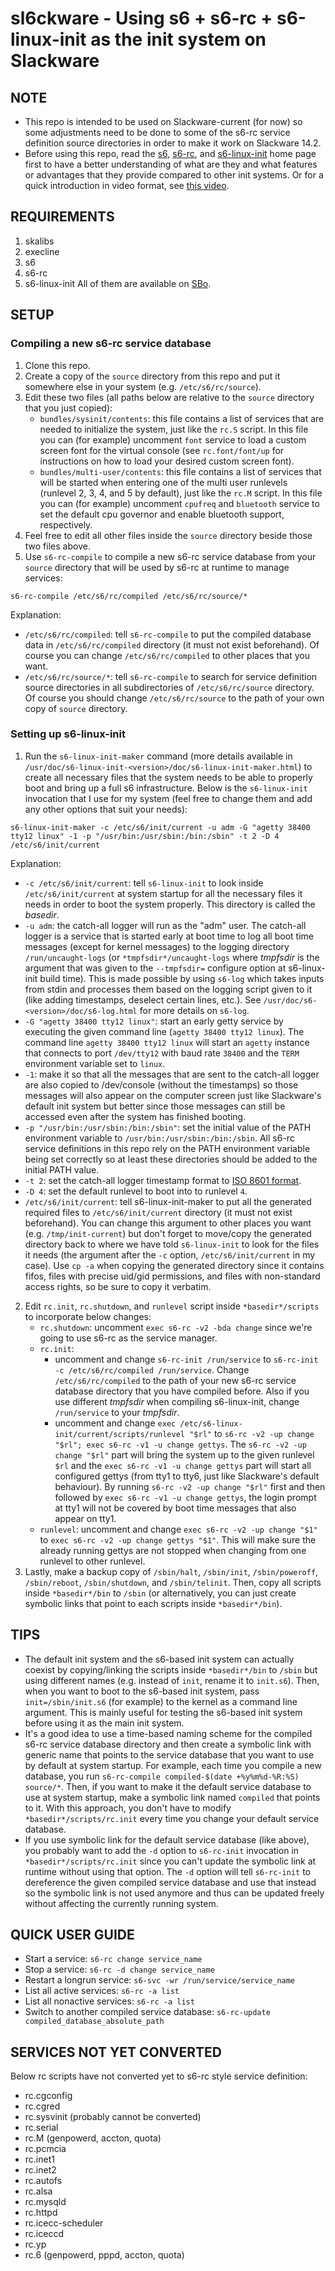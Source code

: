# sl6ckware - Using s6 + s6-rc + s6-linux-init as the init system on Slackware

## NOTE
* This repo is intended to be used on Slackware-current (for now) so some adjustments need to be done to some of the s6-rc service definition source directories in order to make it work on Slackware 14.2.
* Before using this repo, read the [s6](https://skarnet.org/software/s6/), [s6-rc](https://skarnet.org/software/s6-rc/), and [s6-linux-init](https://skarnet.org/software/s6-linux-init/) home page first to have a better understanding of what are they and what features or advantages that they provide compared to other init systems. Or for a quick introduction in video format, see [this video](https://www.youtube.com/watch?v=gZqIEstv5lM).

## REQUIREMENTS
1. skalibs
2. execline
3. s6
4. s6-rc
5. s6-linux-init
All of them are available on [SBo](https://slackbuilds.org/).

## SETUP
### Compiling a new s6-rc service database
1. Clone this repo.
2. Create a copy of the `source` directory from this repo and put it somewhere else in your system (e.g. `/etc/s6/rc/source`).
3. Edit these two files (all paths below are relative to the `source` directory that you just copied):
    * `bundles/sysinit/contents`: this file contains a list of services that are needed to initialize the system, just like the `rc.S` script. In this file you can (for example) uncomment `font` service to load a custom screen font for the virtual console (see `rc.font/font/up` for instructions on how to load your desired custom screen font).
    * `bundles/multi-user/contents`: this file contains a list of services that will be started when entering one of the multi user runlevels (runlevel 2, 3, 4, and 5 by default), just like the `rc.M` script. In this file you can (for example) uncomment `cpufreq` and `bluetooth` service to set the default cpu governor and enable bluetooth support, respectively.
4. Feel free to edit all other files inside the `source` directory beside those two files above.
5. Use `s6-rc-compile` to compile a new s6-rc service database from your `source` directory that will be used by s6-rc at runtime to manage services:

`s6-rc-compile /etc/s6/rc/compiled /etc/s6/rc/source/*`

Explanation:
* `/etc/s6/rc/compiled`: tell `s6-rc-compile` to put the compiled database data in `/etc/s6/rc/compiled` directory (it must not exist beforehand). Of course you can change `/etc/s6/rc/compiled` to other places that you want.
* `/etc/s6/rc/source/*`: tell `s6-rc-compile` to search for service definition source directories in all subdirectories of `/etc/s6/rc/source` directory. Of course you should change `/etc/s6/rc/source` to the path of your own copy of `source` directory.

### Setting up s6-linux-init
1. Run the `s6-linux-init-maker` command (more details available in `/usr/doc/s6-linux-init-<version>/doc/s6-linux-init-maker.html`) to create all necessary files that the system needs to be able to properly boot and bring up a full s6 infrastructure. Below is the `s6-linux-init` invocation that I use for my system (feel free to change them and add any other options that suit your needs):

`s6-linux-init-maker -c /etc/s6/init/current -u adm -G "agetty 38400 tty12 linux" -1 -p "/usr/bin:/usr/sbin:/bin:/sbin" -t 2 -D 4 /etc/s6/init/current`

Explanation:
* `-c /etc/s6/init/current`: tell `s6-linux-init` to look inside `/etc/s6/init/current` at system startup for all the necessary files it needs in order to boot the system properly. This directory is called the *basedir*.
* `-u adm`: the catch-all logger will run as the "adm" user. The catch-all logger is a service that is started early at boot time to log all boot time messages (except for kernel messages) to the logging directory `/run/uncaught-logs` (or `*tmpfsdir*/uncaught-logs` where *tmpfsdir* is the argument that was given to the `--tmpfsdir=` configure option at s6-linux-init build time). This is made possible by using `s6-log` which takes inputs from stdin and processes them based on the logging script given to it (like adding timestamps, deselect certain lines, etc.). See `/usr/doc/s6-<version>/doc/s6-log.html` for more details on `s6-log`.
* `-G "agetty 38400 tty12 linux"`: start an early getty service by executing the given command line (`agetty 38400 tty12 linux`). The command line `agetty 38400 tty12 linux` will start an `agetty` instance that connects to port `/dev/tty12` with baud rate `38400` and the `TERM` environment variable set to `linux`.
* `-1`: make it so that all the messages that are sent to the catch-all logger are also copied to /dev/console (without the timestamps) so those messages will also appear on the computer screen just like Slackware's default init system but better since those messages can still be accessed even after the system has finished booting.
* `-p "/usr/bin:/usr/sbin:/bin:/sbin"`: set the initial value of the PATH environment variable to `/usr/bin:/usr/sbin:/bin:/sbin`. All s6-rc service definitions in this repo rely on the PATH environment variable being set correctly so at least these directories should be added to the initial PATH value.
* `-t 2`: set the catch-all logger timestamp format to [ISO 8601 format](http://www.iso.org/iso/home/standards/iso8601.htm).
* `-D 4`: set the default runlevel to boot into to runlevel `4`.
* `/etc/s6/init/current`: tell s6-linux-init-maker to put all the generated required files to `/etc/s6/init/current` directory (it must not exist beforehand). You can change this argument to other places you want (e.g. `/tmp/init-current`) but don't forget to move/copy the generated directory back to where we have told `s6-linux-init` to look for the files it needs (the argument after the `-c` option, `/etc/s6/init/current` in my case). Use `cp -a` when copying the generated directory since it contains fifos, files with precise uid/gid permissions, and files with non-standard access rights, so be sure to copy it verbatim.

2. Edit `rc.init`, `rc.shutdown`, and `runlevel` script inside `*basedir*/scripts` to incorporate below changes:
    * `rc.shutdown`: uncomment `exec s6-rc -v2 -bda change` since we're going to use s6-rc as the service manager.
    * `rc.init`:
        * uncomment and change `s6-rc-init /run/service` to `s6-rc-init -c /etc/s6/rc/compiled /run/service`. Change `/etc/s6/rc/compiled` to the path of your new s6-rc service database directory that you have compiled before. Also if you use different *tmpfsdir* when compiling s6-linux-init, change `/run/service` to your *tmpfsdir*.
        * uncomment and change `exec /etc/s6-linux-init/current/scripts/runlevel "$rl"` to `s6-rc -v2 -up change "$rl"; exec s6-rc -v1 -u change gettys`. The `s6-rc -v2 -up change "$rl"` part will bring the system up to the given runlevel `$rl` and the `exec s6-rc -v1 -u change gettys` part will start all configured gettys (from tty1 to tty6, just like Slackware's default behaviour). By running `s6-rc -v2 -up change "$rl"` first and then followed by `exec s6-rc -v1 -u change gettys`, the login prompt at tty1 will not be covered by boot time messages that also appear on tty1.
    * `runlevel`: uncomment and change `exec s6-rc -v2 -up change "$1"` to `exec s6-rc -v2 -up change gettys "$1"`. This will make sure the already running gettys are not stopped when changing from one runlevel to other runlevel.
3. Lastly, make a backup copy of `/sbin/halt`, `/sbin/init`, `/sbin/poweroff`, `/sbin/reboot`, `/sbin/shutdown`, and `/sbin/telinit`. Then, copy all scripts inside `*basedir*/bin` to `/sbin` (or alternatively, you can just create symbolic links that point to each scripts inside `*basedir*/bin`).

## TIPS
* The default init system and the s6-based init system can actually coexist by copying/linking the scripts inside `*basedir*/bin` to `/sbin` but using different names (e.g. instead of `init`, rename it to `init.s6`). Then, when you want to boot to the s6-based init system, pass `init=/sbin/init.s6` (for example) to the kernel as a command line argument. This is mainly useful for testing the s6-based init system before using it as the main init system.
* It's a good idea to use a time-based naming scheme for the compiled s6-rc service database directory and then create a symbolic link with generic name that points to the service database that you want to use by default at system startup. For example, each time you compile a new database, you run `s6-rc-compile compiled-$(date +%y%m%d-%R:%S) source/*`. Then, if you want to make it the default service database to use at system startup, make a symbolic link named `compiled` that points to it. With this approach, you don't have to modify `*basedir*/scripts/rc.init` every time you change your default service database.
* If you use symbolic link for the default service database (like above), you probably want to add the `-d` option to `s6-rc-init` invocation in `*basedir*/scripts/rc.init` since you can't update the symbolic link at runtime without using that option. The `-d` option will tell `s6-rc-init` to dereference the given compiled service database and use that instead so the symbolic link is not used anymore and thus can be updated freely without affecting the currently running system.

## QUICK USER GUIDE
* Start a service: `s6-rc change service_name`
* Stop a service: `s6-rc -d change service_name`
* Restart a longrun service: `s6-svc -wr /run/service/service_name`
* List all active services: `s6-rc -a list`
* List all nonactive services: `s6-rc -a list`
* Switch to another compiled service database: `s6-rc-update compiled_database_absolute_path`

## SERVICES NOT YET CONVERTED
Below rc scripts have not converted yet to s6-rc style service definition:
- rc.cgconfig
- rc.cgred
- rc.sysvinit (probably cannot be converted)
- rc.serial
- rc.M (genpowerd, accton, quota)
- rc.pcmcia
- rc.inet1
- rc.inet2
- rc.autofs
- rc.alsa
- rc.mysqld
- rc.httpd
- rc.icecc-scheduler
- rc.iceccd
- rc.yp
- rc.6 (genpowerd, pppd, accton, quota)
